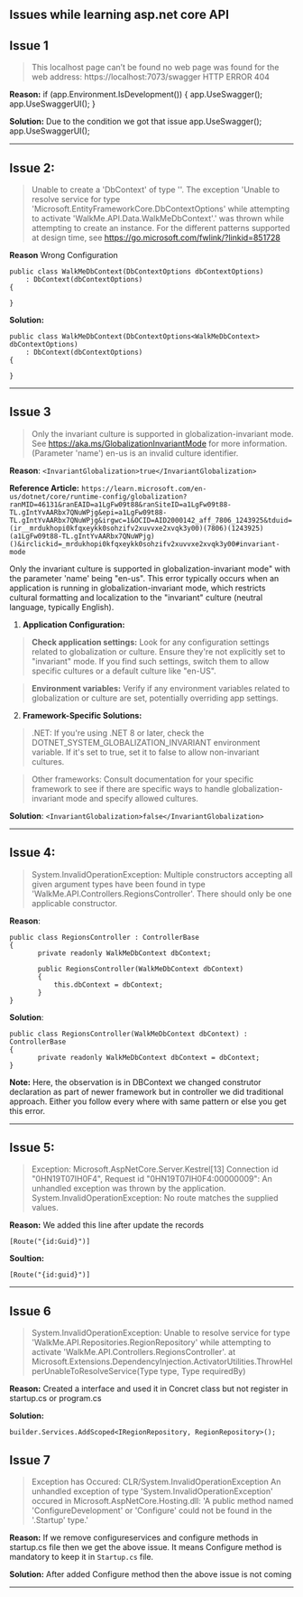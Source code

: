 ## Issues while learning asp.net core API

## Issue 1
> This localhost page can’t be found no web page was found for the web address: https://localhost:7073/swagger
HTTP ERROR 404

**Reason:**
if (app.Environment.IsDevelopment())
{
    app.UseSwagger();
    app.UseSwaggerUI();
}

**Solution:** 
Due to the condition we got that issue
    app.UseSwagger();
    app.UseSwaggerUI();

---

## Issue 2:
> Unable to create a 'DbContext' of type ''. The exception 'Unable to resolve service for type 'Microsoft.EntityFrameworkCore.DbContextOptions' while attempting to activate 'WalkMe.API.Data.WalkMeDbContext'.' was thrown while attempting to create an instance. For the different patterns supported at design time, see https://go.microsoft.com/fwlink/?linkid=851728

**Reason**
Wrong Configuration
```
public class WalkMeDbContext(DbContextOptions dbContextOptions)
    : DbContext(dbContextOptions)
{

}
```
**Solution:**
```
public class WalkMeDbContext(DbContextOptions<WalkMeDbContext> dbContextOptions)
    : DbContext(dbContextOptions)
{

}
```

---

## Issue 3
> Only the invariant culture is supported in globalization-invariant mode. See https://aka.ms/GlobalizationInvariantMode for more information. (Parameter 'name')
en-us is an invalid culture identifier.

**Reason**:
```<InvariantGlobalization>true</InvariantGlobalization>```

**Reference Article:** 
```https://learn.microsoft.com/en-us/dotnet/core/runtime-config/globalization?ranMID=46131&ranEAID=a1LgFw09t88&ranSiteID=a1LgFw09t88-TL.gIntYvAARbx7QNuWPjg&epi=a1LgFw09t88-TL.gIntYvAARbx7QNuWPjg&irgwc=1&OCID=AID2000142_aff_7806_1243925&tduid=(ir__mrdukhopi0kfqxeykk0sohzifv2xuvvxe2xvqk3y00)(7806)(1243925)(a1LgFw09t88-TL.gIntYvAARbx7QNuWPjg)()&irclickid=_mrdukhopi0kfqxeykk0sohzifv2xuvvxe2xvqk3y00#invariant-mode```

Only the invariant culture is supported in globalization-invariant mode" with the parameter 'name' being "en-us". This error typically occurs when an application is running in globalization-invariant mode, which restricts cultural formatting and localization to the "invariant" culture (neutral language, typically English).

1. **Application Configuration:**

> **Check application settings:** Look for any configuration settings related to globalization or culture. Ensure they're not explicitly set to "invariant" mode. If you find such settings, switch them to allow specific cultures or a default culture like "en-US".

> **Environment variables:** Verify if any environment variables related to globalization or culture are set, potentially overriding app settings.

2. **Framework-Specific Solutions:**

> .NET: If you're using .NET 8 or later, check the DOTNET_SYSTEM_GLOBALIZATION_INVARIANT environment variable. If it's set to true, set it to false to allow non-invariant cultures.

> Other frameworks: Consult documentation for your specific framework to see if there are specific ways to handle globalization-invariant mode and specify allowed cultures.


**Solution**:
```<InvariantGlobalization>false</InvariantGlobalization>```

---


## Issue 4:
 > System.InvalidOperationException: Multiple constructors accepting all given argument types have been found in type 'WalkMe.API.Controllers.RegionsController'. There should only be one applicable constructor.

 **Reason**:
 ```
 public class RegionsController : ControllerBase
 {
        private readonly WalkMeDbContext dbContext;

        public RegionsController(WalkMeDbContext dbContext)
        {
            this.dbContext = dbContext;
        }
 }
 ```
 **Solution**:
 ```
 public class RegionsController(WalkMeDbContext dbContext) : ControllerBase
 {
        private readonly WalkMeDbContext dbContext = dbContext;
 }
 ```
**Note:** Here, the observation is in DBContext we changed construtor declaration as part of newer framework but in controller we did traditional approach.
Either you follow every where with same pattern or else you get this error.

---
## Issue 5:
> Exception:  Microsoft.AspNetCore.Server.Kestrel[13]
      Connection id "0HN19T07IH0F4", Request id "0HN19T07IH0F4:00000009": An unhandled exception was thrown by the application.
      System.InvalidOperationException: No route matches the supplied values.

**Reason:**
We added this line after update the records
```
[Route("{id:Guid}")]
```

**Soultion:**
```
[Route("{id:guid}")]
```

---
## Issue 6
>  System.InvalidOperationException: Unable to resolve service for type 'WalkMe.API.Repositories.RegionRepository' while attempting to activate 'WalkMe.API.Controllers.RegionsController'.
         at Microsoft.Extensions.DependencyInjection.ActivatorUtilities.ThrowHelperUnableToResolveService(Type type, Type requiredBy)

**Reason:**
Created a interface and used it in Concret class but not register in startup.cs or program.cs

**Solution:**
```
builder.Services.AddScoped<IRegionRepository, RegionRepository>();
```
## Issue 7
> Exception has Occured: CLR/System.InvalidOperationException
An unhandled exception of type 'System.InvalidOperationException' occured in Microsoft.AspNetCore.Hosting.dll: 'A public method named 'ConfigureDevelopment' or 'Configure' could not be found in the '<App>.Startup' type.'

**Reason:**
If we remove configureservices and configure methods in startup.cs file then we get the above issue.
It means Configure method is mandatory to keep it in ```Startup.cs``` file.

**Solution:**
After added Configure method then the above issue is not coming

---